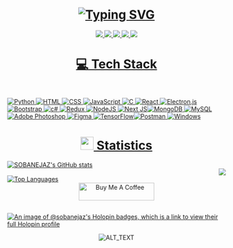 <h1 align="center"> 
  <a href="https://github.com/SOBANEJAZ"><img src="https://readme-typing-svg.herokuapp.com?font=mv+boli&weight=100&size=30&duration=1500&pause=1000&color=00ff00&width=435&lines=Hello+I+AM+SOBAN+%F0%9F%98%8E;I+am+Youtuber+U+1F3A6;I+love+CSS+%F0%9F%90%8D;I+love+my+life+%F0%9F%A4%93;I+love+learning+%F0%9F%93%96;FROM+OHIO+~jokin+%F0%9F%91%BB" alt="Typing SVG" /></a></h1>

  
<p>
<div align="center" target="_blank">
  <a href="https://www.youtube.com/channel/UCk1sZkWM1CkSHp3rEmNkRCw" target="_blank">
    <img src="https://img.shields.io/badge/MY Youtube Channel-800080?style=for-the-badge&logo=medium&logoColor=white">
  <a href="mailto:sobanpythonista@gmail.com"><img src="https://img.shields.io/badge/GMAIL-D14836?style=for-the-badge&logo=gmail&logoColor=white">
  <a href="https://www.instagram.com/soban_ejaz/"><img src="https://img.shields.io/badge/INSTAGRAM-E4405F?style=for-the-badge&logo=instagram&logoColor=white">
  <a href="https://twitter.com/SobanEjaz6"><img src="https://img.shields.io/badge/TWITTER-1DA1F2?style=for-the-badge&logo=twitter&logoColor=white">
  <a href="https://github.com/SOBANEJAZ"><img src="https://img.shields.io/badge/GITHUB-000000?style=for-the-badge&logo=Github&logoColor=white">
</div>
</p>
    
<h1 align="center">💻 Tech Stack</h1>
<br>


![Python](https://img.shields.io/badge/Python-3776AB?style=for-the-badge&logo=python&logoColor=white) ![HTML](https://img.shields.io/badge/HTML-239120?style=for-the-badge&logo=html5&logoColor=white) ![CSS](https://img.shields.io/badge/CSS-239120?&style=for-the-badge&logo=css3&logoColor=white) ![JavaScript](https://img.shields.io/badge/JavaScript-F7DF1E?style=for-the-badge&logo=javascript&logoColor=black) ![C](https://img.shields.io/badge/C-00599C?style=for-the-badge&logo=c&logoColor=white) ![React](https://img.shields.io/badge/react-%2320232a.svg?style=for-the-badge&logo=react&logoColor=%2361DAFB) ![Electron.js](https://img.shields.io/badge/Electron-191970?style=for-the-badge&logo=Electron&logoColor=white) ![Bootstrap](https://img.shields.io/badge/bootstrap-%23563D7C.svg?style=for-the-badge&logo=bootstrap&logoColor=white) ![c#](https://img.shields.io/badge/C%23-239120?style=for-the-badge&logo=c-sharp&logoColor=white) ![Redux](https://img.shields.io/badge/redux-%23593d88.svg?style=for-the-badge&logo=redux&logoColor=white)  ![NodeJS](https://img.shields.io/badge/node.js-6DA55F?style=for-the-badge&logo=node.js&logoColor=white) ![Next JS](https://img.shields.io/badge/Next-black?style=for-the-badge&logo=next.js&logoColor=white)![MongoDB](https://img.shields.io/badge/MongoDB-%234ea94b.svg?style=for-the-badge&logo=mongodb&logoColor=white) ![MySQL](https://img.shields.io/badge/mysql-%2300f.svg?style=for-the-badge&logo=mysql&logoColor=white) ![Adobe Photoshop](https://img.shields.io/badge/adobephotoshop-%2331A8FF.svg?style=for-the-badge&logo=adobephotoshop&logoColor=white) ![Figma](https://img.shields.io/badge/figma-%23F24E1E.svg?style=for-the-badge&logo=figma&logoColor=white) ![TensorFlow](https://img.shields.io/badge/TensorFlow-%23FF6F00.svg?style=for-the-badge&logo=TensorFlow&logoColor=white)![Postman](https://img.shields.io/badge/Postman-FF6C37?style=for-the-badge&logo=postman&logoColor=white) ![Windows](https://img.shields.io/badge/Windows-0078D6?style=for-the-badge&logo=windows&logoColor=white)
  
</div>


<h1 align="center"><img src="https://media4.giphy.com/media/MIGbtLZoVjbl0bYbAd/giphy.gif?cid=ecf05e472t2h0i8d7dcjaoau9iqtchhr899hxmpxzzgc7lyw&rid=giphy.gif" width="30" > Statistics </h1>

<div align="left">
  <a href="https://github.com/SOBANEJAZ">
    <img src="https://github-readme-stats.vercel.app/api?username=sobanejaz&show_icons=true&hide=&count_private=true&title_color=0D1117&text_color=50c878&icon_color=00FFFF&bg_color=0D1117&hide_border=true&show_icons=true" alt="SOBANEJAZ's GitHub stats">
  </a>
</div>

<div align="right">
<a style="margin: 0rem" href="https://github.com/SOBANEJAZ"><img src="https://github-readme-streak-stats.herokuapp.com/?user=SOBANEJAZ&stroke=ffffff&background=0D1117&ring=e2fdff&fire=14FE64&currStreakNum=e2fdff&currStreakLabel=e2fdff&sideNums=e2fdff&sideLabels=50c878&dates=50c878&hide_border=true" /></a>
</div>
<div align="left">
<a style="text-aling:center" href="https://github.com/SOBANEJAZ" align="left"><img align="center" src="https://github-readme-stats.vercel.app/api/top-langs/?username=SOBANEJAZ&langs_count=10&title_color=0D1117&text_color=ffffff&icon_color=50c878&bg_color=0D1117&hide_border=true&locale=en&custom_title=Top%20%Languages" alt="Top Languages" /></a>
</div>

<div align="center">
  <a href="https://www.buymeacoffee.com/sobanpythoB" target="_blank"><img src="https://cdn.buymeacoffee.com/buttons/default-orange.png" alt="Buy Me A Coffee" height="41" width="174"></a>
</div>

##
[![An image of @sobanejaz's Holopin badges, which is a link to view their full Holopin profile](https://holopin.me/sobanejaz)](https://holopin.io/@sobanejaz)
<div align="center">
  <img src="https://upload.wikimedia.org/wikipedia/commons/2/20/Matrix_Digital_rain_banner.gif" alt="ALT_TEXT">
</div>
